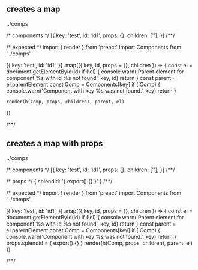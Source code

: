 ## creates a map
../comps

/* components */
[{
  key: 'test',
  id: 'id1',
  props: {},
  children: [''],
}]
/**/

/* expected */
import { render } from 'preact'
import Components from '../comps'

[{
  key: 'test',
  id: 'id1',
}]
  .map(({ key, id, props = {}, children }) => {
    const el = document.getElementById(id)
    if (!el) {
      console.warn('Parent element for component %s with id %s not found', key, id)
      return
    }
    const parent = el.parentElement
    const Comp = Components[key]
    if (!Comp) {
      console.warn('Component with key %s was not found.', key)
      return
    }

    render(h(Comp, props, children), parent, el)
  })

/**/

## creates a map with props
../comps

/* components */
[{
  key: 'test',
  id: 'id1',
  props: {},
  children: [''],
}]
/**/

/* props */
{ splendid: '{ export() {} }' }
/**/

/* expected */
import { render } from 'preact'
import Components from '../comps'

[{
  key: 'test',
  id: 'id1',
}]
  .map(({ key, id, props = {}, children }) => {
    const el = document.getElementById(id)
    if (!el) {
      console.warn('Parent element for component %s with id %s not found', key, id)
      return
    }
    const parent = el.parentElement
    const Comp = Components[key]
    if (!Comp) {
      console.warn('Component with key %s was not found.', key)
      return
    }
    props.splendid = { export() {} }
    render(h(Comp, props, children), parent, el)
  })

/**/